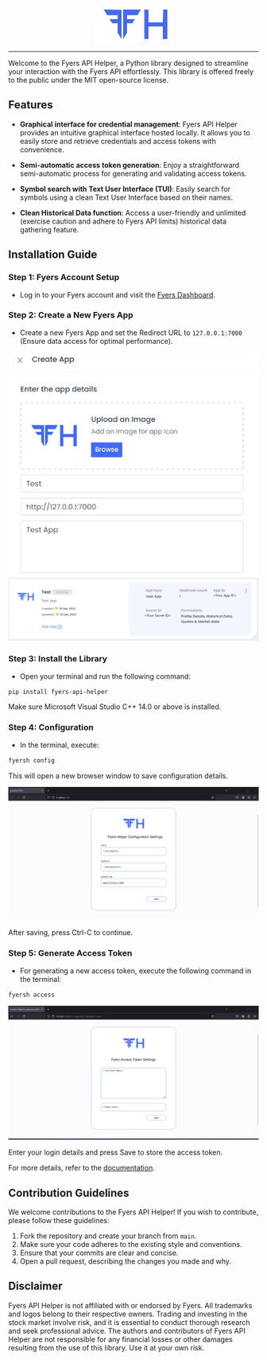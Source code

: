 <div align="center">
    <img src="images/config_logo.png"></img>
</div>

---

Welcome to the Fyers API Helper, a Python library designed to streamline your interaction with the Fyers API effortlessly. This library is offered freely to the public under the MIT open-source license.

## Features

- **Graphical interface for credential management**: Fyers API Helper provides an intuitive graphical interface hosted locally. It allows you to easily store and retrieve credentials and access tokens with convenience.

- **Semi-automatic access token generation**: Enjoy a straightforward semi-automatic process for generating and validating access tokens.

- **Symbol search with Text User Interface (TUI)**: Easily search for symbols using a clean Text User Interface based on their names.

- **Clean Historical Data function**: Access a user-friendly and unlimited (exercise caution and adhere to Fyers API limits) historical data gathering feature.

## Installation Guide

### Step 1: Fyers Account Setup

- Log in to your Fyers account and visit the [Fyers Dashboard](https://myapi.fyers.in/dashboard).

### Step 2: Create a New Fyers App

- Create a new Fyers App and set the Redirect URL to `127.0.0.1:7000` (Ensure data access for optimal performance).

![Create App](images/Create%20App.png)
![Create App](images/Create%20App2.png)

### Step 3: Install the Library

- Open your terminal and run the following command:

```bash
pip install fyers-api-helper
```

Make sure Microsoft Visual Studio C++ 14.0 or above is installed.

### Step 4: Configuration

- In the terminal, execute:

```bash
fyersh config
```

This will open a new browser window to save configuration details.

![Configuration](images/Configuration.png)

After saving, press Ctrl-C to continue.

### Step 5: Generate Access Token

- For generating a new access token, execute the following command in the terminal:

```bash
fyersh access
```

![Access](images/Access.png)

Enter your login details and press Save to store the access token.

For more details, refer to the [documentation](https://fyers-api-helper.readthedocs.io/en/latest/#/).

## Contribution Guidelines

We welcome contributions to the Fyers API Helper! If you wish to contribute, please follow these guidelines:

1. Fork the repository and create your branch from `main`.
2. Make sure your code adheres to the existing style and conventions.
3. Ensure that your commits are clear and concise.
4. Open a pull request, describing the changes you made and why.

## Disclaimer

Fyers API Helper is not affiliated with or endorsed by Fyers. All trademarks and logos belong to their respective owners. Trading and investing in the stock market involve risk, and it is essential to conduct thorough research and seek professional advice. The authors and contributors of Fyers API Helper are not responsible for any financial losses or other damages resulting from the use of this library. Use it at your own risk.